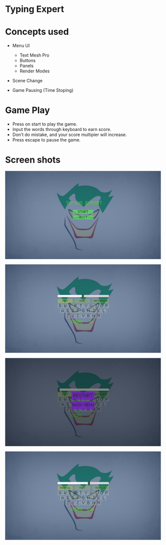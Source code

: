 # Typing Expert

# Concepts used

-   Menu UI
    - Text Mesh Pro
    - Buttons
    - Panels
    - Render Modes

- Scene Change
- Game Pausing (Time Stoping)


# Game Play

-   Press on start to play the game.
-   Input the words through keyboard to earn score.
-   Don't do mistake, and your score multipier will increase. 
-   Press escape to pause the game.

# Screen shots

![](https://raw.githubusercontent.com/Arose-Niazi/Typing-Expert-Unity/main/Screenshots/1.png)

![](https://raw.githubusercontent.com/Arose-Niazi/Typing-Expert-Unity/main/Screenshots/2.png)

![](https://raw.githubusercontent.com/Arose-Niazi/Typing-Expert-Unity/main/Screenshots/3.png)

![](https://raw.githubusercontent.com/Arose-Niazi/Typing-Expert-Unity/main/Screenshots/4.png)


